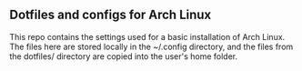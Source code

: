 
## Dotfiles and configs for Arch Linux

This repo contains the settings used for a basic installation of Arch Linux.
The files here are stored locally in the ~/.config directory, and the files
from the dotfiles/ directory are copied into the user's home folder. 

